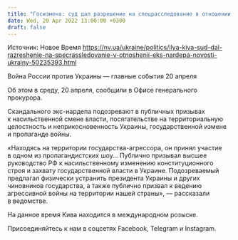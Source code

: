 ```yaml
---
title: "Госизмена: суд дал разрешение на спецрасследование в отношении Кивы"
date: Wed, 20 Apr 2022 13:00:00 +0300
draft: false
---
```

Источник: Новое Время https://nv.ua/ukraine/politics/ilya-kiva-sud-dal-razreshenie-na-specrassledovanie-v-otnoshenii-eks-nardepa-novosti-ukrainy-50235393.html


Война России против Украины — главные события 20 апреля

Об этом в среду, 20 апреля, сообщили в Офисе генерального прокурора.

Скандального экс-нардепа подозревают в публичных призывах к насильственной смене власти, посягательстве на территориальную целостность и неприкосновенность Украины, государственной измене и пропаганде войны.

«Находясь на территории государства-агрессора, он принял участие в одном из пропагандистских шоу… Публично призывал высшее руководство РФ к насильственному изменению конституционного строя и захвату государственной власти в Украине. Подозреваемый предлагал физически устранить президента Украины и других чиновников государства, а также публично призвал к ведению агрессивной войны на территории нашей страны», — рассказали в ведомстве.

На данное время Кива находится в международном розыске.

Присоединяйтесь к нам в соцсетях Facebook, Telegram и Instagram.
